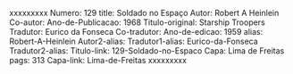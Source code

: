 xxxxxxxxx
Numero: 129
title: Soldado no Espaço
Autor: Robert A Heinlein
Co-autor: 
Ano-de-Publicacao: 1968
Titulo-original: Starship Troopers
Tradutor: Eurico da Fonseca
Co-tradutor: 
Ano-de-edicao: 1959
alias: Robert-A-Heinlein
Autor2-alias: 
Tradutor1-alias: Eurico-da-Fonseca
Tradutor2-alias: 
Titulo-link: 129-Soldado-no-Espaco
Capa: Lima de Freitas
pags: 313
Capa-link: Lima-de-Freitas
xxxxxxxxx